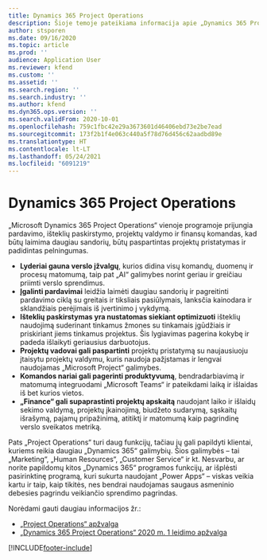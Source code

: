 ```yaml
---
title: Dynamics 365 Project Operations
description: Šioje temoje pateikiama informacija apie „Dynamics 365 Project Operations“.
author: stsporen
ms.date: 09/16/2020
ms.topic: article
ms.prod: ''
audience: Application User
ms.reviewer: kfend
ms.custom: ''
ms.assetid: ''
ms.search.region: ''
ms.search.industry: ''
ms.author: kfend
ms.dyn365.ops.version: ''
ms.search.validFrom: 2020-10-01
ms.openlocfilehash: 759c1fbc42e29a3673601d46406ebd73e2be7ead
ms.sourcegitcommit: 173f2b1f4e063c440a5f78d76d456c62aadbd89e
ms.translationtype: HT
ms.contentlocale: lt-LT
ms.lasthandoff: 05/24/2021
ms.locfileid: "6091219"
---
```

# <a name="dynamics-365-project-operations"></a>Dynamics 365 Project Operations

„Microsoft Dynamics 365 Project Operations“ vienoje programoje prijungia pardavimo, išteklių paskirstymo, projektų valdymo ir finansų komandas, kad būtų laimima daugiau sandorių, būtų paspartintas projektų pristatymas ir padidintas pelningumas.

-   **Lyderiai gauna verslo įžvalgų**, kurios didina visų komandų, duomenų ir procesų matomumą, taip pat „AI“ galimybes norint geriau ir greičiau priimti verslo sprendimus.
-   **Įgalinti pardavimai** leidžia laimėti daugiau sandorių ir pagreitinti pardavimo ciklą su greitais ir tiksliais pasiūlymais, lanksčia kainodara ir sklandžiais perėjimais iš įvertinimo į vykdymą.
-   **Išteklių paskirstymas yra nustatomas siekiant optimizuoti** išteklių naudojimą suderinant tinkamus žmones su tinkamais įgūdžiais ir priskiriant jiems tinkamus projektus. Šis lygiavimas pagerina kokybę ir padeda išlaikyti geriausius darbuotojus.
-   **Projektų vadovai gali paspartinti** projektų pristatymą su naujausiuoju įtaisytu projektų valdymu, kuris naudoja pažįstamas ir lengvai naudojamas „Microsoft Project“ galimybes.
-   **Komandos nariai gali pagerinti produktyvumą**, bendradarbiavimą ir matomumą integruodami „Microsoft Teams“ ir pateikdami laiką ir išlaidas iš bet kurios vietos.
-   **„Finance“ gali supaprastinti projektų apskaitą** naudojant laiko ir išlaidų sekimo valdymą, projektų įkainojimą, biudžeto sudarymą, sąskaitų išrašymą, pajamų pripažinimą, atitiktį ir matomumą kaip pagrindinę verslo sveikatos metriką.

Pats „Project Operations“ turi daug funkcijų, tačiau jų gali papildyti klientai, kuriems reikia daugiau „Dynamics 365“ galimybių. Šios galimybės – tai „Marketing“, „Human Resources“, „Customer Service“ ir kt. Nesvarbu, ar norite papildomų kitos „Dynamics 365“ programos funkcijų, ar išplėsti pasirinktinę programą, kuri sukurta naudojant „Power Apps“ – viskas veikia kartu ir taip, kaip tikitės, nes bendrai naudojamas saugaus asmeninio debesies pagrindu veikiančio sprendimo pagrindas.

Norėdami gauti daugiau informacijos žr.:

- [„Project Operations“ apžvalga](https://dynamics.microsoft.com/en-us/project-operations/overview/)
- [„Dynamics 365 Project Operations“ 2020 m. 1 leidimo apžvalga](/dynamics365-release-plan/2020wave1/dynamics365-project-operations/)



[!INCLUDE[footer-include](includes/footer-banner.md)]
